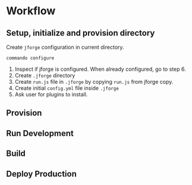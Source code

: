 # Workflow

## Setup, initialize and provision directory
Create `jforge` configuration in current directory.

```shell
commando configure
```
1. Inspect if jforge is configured. When already configured, go to step 6.
2. Create `.jforge` directory
3. Create `run.js` file in `.jforge` by copying `run.js` from jforge copy.
3. Create initial `config.yml` file inside `.jforge`
4. Ask user for plugins to install.

## Provision
## Run Development
## Build
## Deploy Production
